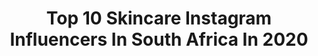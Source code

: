---
title: Top 10 Skincare Instagram Influencers In South Africa In 2020
description: >-
  Find top skincare Instagram influencers in South Africa in 2020. Most popular hashtags: #skincare #southafrica #skin #kbeauty.
platform: Instagram
hits: 68
text_top: See the best Instagram influencers on inBeat.
text_bottom: inBeat has 68 Instagram influencers like this in South Africa for you to pitch.
profiles:
  - username: "rakgadi_sedy_koetle"
    fullname: >-
      Rakgadi Sedy
    bio: >-
      Mama to @fentse_mabogwane Face of @organik_uzuri_skincare Owner: @sedy_beautyline @laflorette_ @bag_ish_
    location: "South Africa"
    followers: 186609
    engagement: 296
    commentsToLikes: 0.012136
    id: ck6twnvbst2vj0j717zgwronu
    verified: false
    hashtags: "#nativechildco, #african, #myheritageday, #teamnativechild"
  - username: "makgofe"
    fullname: >-
      Makgofe Moagi
    bio: >-
      👑🇿🇦 #entrepreneur #actress #speaker #MC 🚫#GBV🚫#disability #abuse 🚫#childtrafficking #fastcars #skincare #mentalhealth #LGBTQIA+ 📧
    location: "South Africa"
    followers: 79635
    engagement: 223
    commentsToLikes: 0.020413
    id: ck0w1ztwvly4m0i19zmdc6p2o
    verified: false
    hashtags: "#blessed, #selfcare, #women, #child"
  - username: "annalicious_za"
    fullname: >-
      Anna
    bio: >-
      Hoarder of skincare K Beauty lover Use my code Anna10 for 10% discount with @pinkcos_ Born 🇬🇧 Based in 🇿🇦
    location: "South Africa"
    followers: 2841
    engagement: 1246
    commentsToLikes: 0.763292
    id: ck5pwe2lkme5r0i116j5pcuz9
    verified: false
    hashtags: "#365inskincare, #benton, #whitewednesday, #nivea"
  - username: "undermyskinza"
    fullname: >-
      Candice H 🌸💋
    bio: >-
      Skincare enthusiast based in Cape Town, South Africa 🇿🇦 #transformertuesday #toptenskin2019
    location: "South Africa"
    followers: 2696
    engagement: 1045
    commentsToLikes: 0.320565
    id: ck5zp0m18rr6k0i141ma6xoev
    verified: false
    hashtags: "#skincarelovers, #pmskinroutine, #skinceuticalsza, #beautyroutine"
  - username: "bryni"
    fullname: >-
      bryni
    bio: >-
      Private flight attendant. Herbivore. Skincare enthusiast. Living out of a suitcase, getting lost in foreign supermarkets & drinking too much tea.
    location: "South Africa"
    followers: 9554
    engagement: 543
    commentsToLikes: 0.032024
    id: ck8szhgtyogoq0j78scniec00
    verified: false
    hashtags: "#wedontdeservethem, #patientlywaiting, #35mm"
  - username: "sizzle_manizzle"
    fullname: >-
      Make it Rain EP is Out💰
    bio: >-
      I'M ORIGINAL 👑 BADDEST MAKE IT RAIN OUT🔥 Link on bio👇 Brand Ambassador @bontle_skincare Mom to @icon_sbonga👼 Founder @sizzles_movement🚀 Trap Music 🎧🎵
    location: "South Africa"
    followers: 32639
    engagement: 132
    commentsToLikes: 0.053718
    id: ck5zu2ct71jst0i14tqggrzwk
    verified: false
    hashtags: "#mrivitho, #babybaby, #quarantinelife, #bounce"
  - username: "thelastmaharaja"
    fullname: >-
      Jiveshen Moodley
    bio: >-
      Joburg 🇿🇦 Son of Venus ♎️ Skincare Junkie 🙆🏽‍♂️ Promised to another 🌙
    location: "South Africa"
    followers: 10109
    engagement: 828
    commentsToLikes: 0.041943
    id: ckap3qdwx43sz0i78nxp0ygj3
    verified: false
    hashtags: "#kbeauty, #pride, #indianblogger, #beardsofinstagram"
  - username: "lerato_lefafa"
    fullname: >-
      TRAVEL & WELLNESS
    bio: >-
      South African, chasing great experiences ╔═════════╗ ⠀»Culture Specialist ⠀ »Content Creator ⠀ »DIY Skincare Queen ╚═════════╝ Latest Feature👇🏾
    location: "South Africa"
    followers: 26295
    engagement: 100
    commentsToLikes: 0.189848
    id: ck55k3bbkycz80i11339j6mt2
    verified: false
    hashtags: "#skincarespices, #health, #coronavirusinsa, #skincare"
  - username: "diariesofanislandergirl"
    fullname: >-
      ZAINAH | LIFESTYLE BLOGGER
    bio: >-
      🍉 content creator ☀️ beauty | skincare | food | fashion 🦩 owner : @_mocouture_ 🏝 mauritius 🇲🇺 💌 PR/Collab : zainah.peerally@gmail.com 👇🏼 Blog :
    location: "South Africa"
    followers: 9551
    engagement: 575
    commentsToLikes: 0.015637
    id: ck5hqose9tghk0i11u4gxah0n
    verified: false
    hashtags: "#mauritianblogger, #bbloggers, #lifestyle, #ilemaurice"
  - username: "kerry.mcgregor"
    fullname: >-
      Kerry McGregor
    bio: >-
      •DM for Collabs• Collector of things beautiful, like memories 🌺 Mama of 3. Wife. Traveller Bug. Model. Interior Design Addict. Foodie.
    location: "South Africa"
    followers: 19597
    engagement: 429
    commentsToLikes: 0.230123
    id: ckap2h3c0ysv50i786h7ngf58
    verified: false
    hashtags: "#competition, #lockdown, #skincare, #instalove"
---